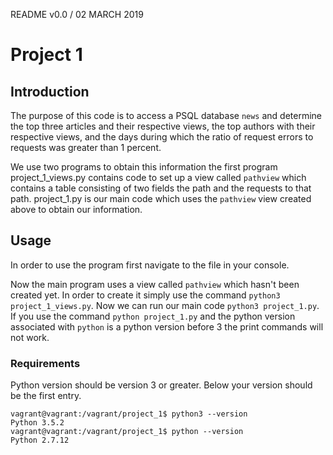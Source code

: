 README v0.0 / 02 MARCH 2019

# Project 1

## Introduction

The purpose of this code is to access a PSQL database `news` and determine
the top three articles and their respective views, the top authors with their
respective views, and the days during which the ratio of request errors to
requests was greater than 1 percent.

We use two programs to obtain this information the first program
project_1_views.py contains code to set up a view called `pathview` which
contains a table consisting of two fields the path and the requests to that
path. project_1.py is our main code which uses the `pathview` view created
above to obtain our information.

## Usage
In order to use the program first navigate to the file in your console.

Now the main program uses a view called `pathview` which hasn't been created
yet. In order to create it simply use the command `python3 project_1_views.py`.
Now we can run our main code `python3 project_1.py`. If you use the command
`python project_1.py` and the python version associated with `python` is a
python version before 3 the print commands will not work.

### Requirements
Python version should be version 3 or greater. Below your version should be the
first entry.
```
vagrant@vagrant:/vagrant/project_1$ python3 --version
Python 3.5.2
vagrant@vagrant:/vagrant/project_1$ python --version
Python 2.7.12
```
